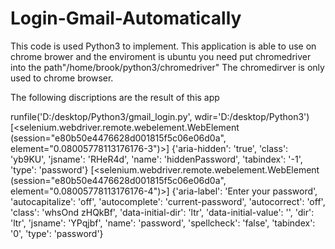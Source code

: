 # Login-Gmail-Automatically
This code is used Python3 to implement.
This application is able to use on chrome brower and the enviroment is ubuntu
you need put chromedriver into the path"/home/brook/python3/chromedriver"
The chromedirver is only used to chrome browser.

The following discriptions are the result of this app

runfile('D:/desktop/Python3/gmail_login.py', wdir='D:/desktop/Python3')
[<selenium.webdriver.remote.webelement.WebElement (session="e80b50e4476628d001815f5c06e06d0a", element="0.08005778113176176-3")>]
{'aria-hidden': 'true', 'class': 'yb9KU', 'jsname': 'RHeR4d', 'name': 'hiddenPassword', 'tabindex': '-1', 'type': 'password'}
[<selenium.webdriver.remote.webelement.WebElement (session="e80b50e4476628d001815f5c06e06d0a", element="0.08005778113176176-4")>]
{'aria-label': 'Enter your password', 'autocapitalize': 'off', 'autocomplete': 'current-password', 'autocorrect': 'off', 'class': 'whsOnd zHQkBf', 'data-initial-dir': 'ltr', 'data-initial-value': '', 'dir': 'ltr', 'jsname': 'YPqjbf', 'name': 'password', 'spellcheck': 'false', 'tabindex': '0', 'type': 'password'}
